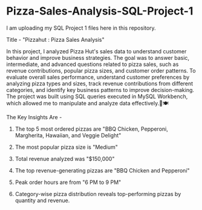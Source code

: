 # Pizza-Sales-Analysis-SQL-Project-1
I am uploading my SQL Project 1 files here in this repository.

Title - "Pizzahut : Pizza Sales Analysis"

In this project, I analyzed Pizza Hut's sales data to understand customer behavior and improve business strategies. The goal was to answer basic, intermediate, and advanced questions related to pizza sales, such as revenue contributions, popular pizza sizes, and customer order patterns. 
To evaluate overall sales performance, understand customer preferences by analyzing pizza types and sizes, track revenue contributions from different categories, and identify key business patterns to improve decision-making.
The project was built using SQL queries executed in MySQL Workbench, which allowed me to manipulate and analyze data effectively.🍕🍽️

The Key Insights Are -

1. The top 5 most ordered pizzas are "BBQ Chicken, Pepperoni, Margherita, Hawaiian, and Veggie Delight"

2. The most popular pizza size is "Medium"

3. Total revenue analyzed was "$150,000"

4. The top revenue-generating pizzas are "BBQ Chicken and Pepperoni"

5. Peak order hours are from "6 PM to 9 PM"

6. Category-wise pizza distribution reveals top-performing pizzas by quantity and revenue.

   
